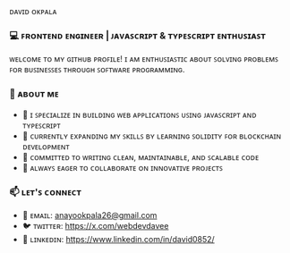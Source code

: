 # <p style="text-align: center">
  ᴅᴀᴠɪᴅ ᴏᴋᴘᴀʟᴀ
</p>


### 💻 ꜰʀᴏɴᴛᴇɴᴅ ᴇɴɢɪɴᴇᴇʀ | ᴊᴀᴠᴀꜱᴄʀɪᴘᴛ & ᴛʏᴘᴇꜱᴄʀɪᴘᴛ ᴇɴᴛʜᴜꜱɪᴀꜱᴛ

ᴡᴇʟᴄᴏᴍᴇ ᴛᴏ ᴍʏ ɢɪᴛʜᴜʙ ᴘʀᴏꜰɪʟᴇ! ɪ ᴀᴍ ᴇɴᴛʜᴜꜱɪᴀꜱᴛɪᴄ ᴀʙᴏᴜᴛ ꜱᴏʟᴠɪɴɢ ᴘʀᴏʙʟᴇᴍꜱ ꜰᴏʀ ʙᴜꜱɪɴᴇꜱꜱᴇꜱ ᴛʜʀᴏᴜɢʜ ꜱᴏꜰᴛᴡᴀʀᴇ ᴘʀᴏɢʀᴀᴍᴍɪɴɢ.

### 🚀 ᴀʙᴏᴜᴛ ᴍᴇ

- 🔭 ɪ ꜱᴘᴇᴄɪᴀʟɪᴢᴇ ɪɴ ʙᴜɪʟᴅɪɴɢ ᴡᴇʙ ᴀᴘᴘʟɪᴄᴀᴛɪᴏɴꜱ ᴜꜱɪɴɢ ᴊᴀᴠᴀꜱᴄʀɪᴘᴛ ᴀɴᴅ ᴛʏᴘᴇꜱᴄʀɪᴘᴛ
- 🌱 ᴄᴜʀʀᴇɴᴛʟʏ ᴇxᴘᴀɴᴅɪɴɢ ᴍʏ ꜱᴋɪʟʟꜱ ʙʏ ʟᴇᴀʀɴɪɴɢ ꜱᴏʟɪᴅɪᴛʏ ꜰᴏʀ ʙʟᴏᴄᴋᴄʜᴀɪɴ ᴅᴇᴠᴇʟᴏᴘᴍᴇɴᴛ
- 🎯 ᴄᴏᴍᴍɪᴛᴛᴇᴅ ᴛᴏ ᴡʀɪᴛɪɴɢ ᴄʟᴇᴀɴ, ᴍᴀɪɴᴛᴀɪɴᴀʙʟᴇ, ᴀɴᴅ ꜱᴄᴀʟᴀʙʟᴇ ᴄᴏᴅᴇ
- 🤝 ᴀʟᴡᴀʏꜱ ᴇᴀɢᴇʀ ᴛᴏ ᴄᴏʟʟᴀʙᴏʀᴀᴛᴇ ᴏɴ ɪɴɴᴏᴠᴀᴛɪᴠᴇ ᴘʀᴏᴊᴇᴄᴛꜱ

### 📫 ʟᴇᴛ'ꜱ ᴄᴏɴɴᴇᴄᴛ

- 📧 ᴇᴍᴀɪʟ: anayookpala26@gmail.com
- 🐦 ᴛᴡɪᴛᴛᴇʀ: https://x.com/webdevdavee
- 💼 ʟɪɴᴋᴇᴅɪɴ: https://www.linkedin.com/in/david0852/
